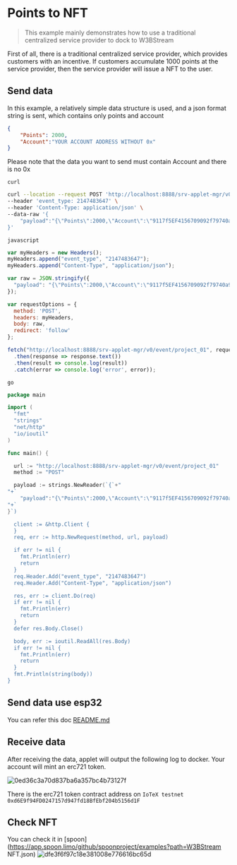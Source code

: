# Points to NFT

 > This example mainly demonstrates how to use a traditional centralized service provider to dock to W3BStream

First of all, there is a traditional centralized service provider, which provides customers with an incentive. If customers accumulate 1000 points at the service provider, then the service provider will issue a NFT to the user.

## Send data
In this example, a relatively simple data structure is used, and a json format string is sent, which contains only points and account
```json
{
    "Points": 2000,
    "Account":"YOUR ACCOUNT ADDRESS WITHOUT 0x"
}
```

Please note that the data you want to send must contain Account and there is no 0x

`curl`
```bash
curl --location --request POST 'http://localhost:8888/srv-applet-mgr/v0/event/project_01' \
--header 'event_type: 2147483647' \
--header 'Content-Type: application/json' \
--data-raw '{
    "payload":"{\"Points\":2000,\"Account\":\"9117f5EF4156709092f79740a97b1638cA399A00\"}"
}'
```

`javascript`
```javascript
var myHeaders = new Headers();
myHeaders.append("event_type", "2147483647");
myHeaders.append("Content-Type", "application/json");

var raw = JSON.stringify({
  "payload": "{\"Points\":2000,\"Account\":\"9117f5EF4156709092f79740a97b1638cA399A00\"}"
});

var requestOptions = {
  method: 'POST',
  headers: myHeaders,
  body: raw,
  redirect: 'follow'
};

fetch("http://localhost:8888/srv-applet-mgr/v0/event/project_01", requestOptions)
  .then(response => response.text())
  .then(result => console.log(result))
  .catch(error => console.log('error', error));

```

`go`
```go
package main

import (
  "fmt"
  "strings"
  "net/http"
  "io/ioutil"
)

func main() {

  url := "http://localhost:8888/srv-applet-mgr/v0/event/project_01"
  method := "POST"

  payload := strings.NewReader(`{`+"
"+`
    "payload":"{\"Points\":2000,\"Account\":\"9117f5EF4156709092f79740a97b1638cA399A00\"}"`+"
"+`
}`)

  client := &http.Client {
  }
  req, err := http.NewRequest(method, url, payload)

  if err != nil {
    fmt.Println(err)
    return
  }
  req.Header.Add("event_type", "2147483647")
  req.Header.Add("Content-Type", "application/json")

  res, err := client.Do(req)
  if err != nil {
    fmt.Println(err)
    return
  }
  defer res.Body.Close()

  body, err := ioutil.ReadAll(res.Body)
  if err != nil {
    fmt.Println(err)
    return
  }
  fmt.Println(string(body))
}
```
## Send data use esp32
You can refer this doc [README.md](/click2earn/README.md#hardware)

## Receive data
After receiving the data, applet will output the following log to docker. Your account will mint an erc721 token.

![0ed36c3a70d837ba6a357bc4b73127f](https://user-images.githubusercontent.com/35157091/199143442-76d4b5eb-86c1-4b47-ae3c-bcec2958f8ce.jpg)


There is the erc721 token contract address on `IoTeX testnet` `0xd6E9f94FD0247157d947fd18BfEbf204b5156d1F`


## Check NFT
You can check it in [spoon](https://app.spoon.limo/github/spoonproject/examples?path=W3BStream NFT.json)
![dfe3f6f97c18e381008e776616bc65d](https://user-images.githubusercontent.com/35157091/199143503-515376b7-c46f-4f2d-a844-de698db081da.jpg)

